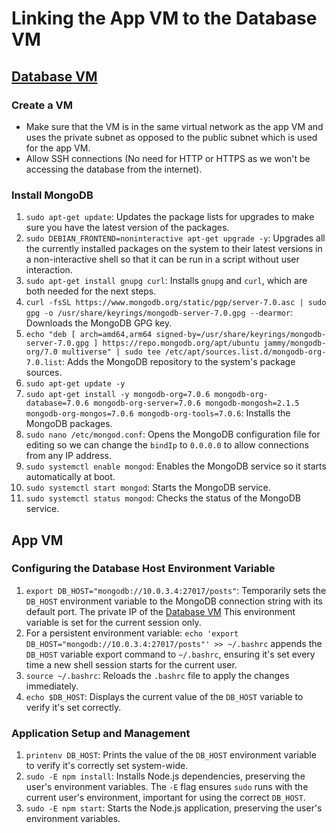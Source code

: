 # Linking the App VM to the Database VM

## [Database VM](#database-vm)

### Create a VM

-   Make sure that the VM is in the same virtual network as the app VM and uses the private subnet as opposed to the public subnet which is used for the app VM.
-   Allow SSH connections (No need for HTTP or HTTPS as we won't be accessing the database from the internet).

### Install MongoDB

1. `sudo apt-get update`: Updates the package lists for upgrades to make sure you have the latest version of the packages.
2. `sudo DEBIAN_FRONTEND=noninteractive apt-get upgrade -y`: Upgrades all the currently installed packages on the system to their latest versions in a non-interactive shell so that it can be run in a script without user interaction.
3. `sudo apt-get install gnupg curl`: Installs `gnupg` and `curl`, which are both needed for the next steps.
4. `curl -fsSL https://www.mongodb.org/static/pgp/server-7.0.asc | sudo gpg -o /usr/share/keyrings/mongodb-server-7.0.gpg --dearmor`: Downloads the MongoDB GPG key.
5. `echo "deb [ arch=amd64,arm64 signed-by=/usr/share/keyrings/mongodb-server-7.0.gpg ] https://repo.mongodb.org/apt/ubuntu jammy/mongodb-org/7.0 multiverse" | sudo tee /etc/apt/sources.list.d/mongodb-org-7.0.list`: Adds the MongoDB repository to the system's package sources.
6. `sudo apt-get update -y`
7. `sudo apt-get install -y mongodb-org=7.0.6 mongodb-org-database=7.0.6 mongodb-org-server=7.0.6 mongodb-mongosh=2.1.5 mongodb-org-mongos=7.0.6 mongodb-org-tools=7.0.6`: Installs the MongoDB packages.
8. `sudo nano /etc/mongod.conf`: Opens the MongoDB configuration file for editing so we can change the `bindIp` to `0.0.0.0` to allow connections from any IP address.
9. `sudo systemctl enable mongod`: Enables the MongoDB service so it starts automatically at boot.
10. `sudo systemctl start mongod`: Starts the MongoDB service.
11. `sudo systemctl status mongod`: Checks the status of the MongoDB service.

## App VM

### Configuring the Database Host Environment Variable

1. `export DB_HOST="mongodb://10.0.3.4:27017/posts"`: Temporarily sets the `DB_HOST` environment variable to the MongoDB connection string with its default port. The private IP of the [Database VM](#database-vm) This environment variable is set for the current session only.
2. For a persistent environment variable: `echo 'export DB_HOST="mongodb://10.0.3.4:27017/posts"' >> ~/.bashrc` appends the `DB_HOST` variable export command to `~/.bashrc`, ensuring it's set every time a new shell session starts for the current user.
3. `source ~/.bashrc`: Reloads the `.bashrc` file to apply the changes immediately.
4. `echo $DB_HOST`: Displays the current value of the `DB_HOST` variable to verify it's set correctly.

### Application Setup and Management

1. `printenv DB_HOST`: Prints the value of the `DB_HOST` environment variable to verify it's correctly set system-wide.
2. `sudo -E npm install`: Installs Node.js dependencies, preserving the user's environment variables. The `-E` flag ensures `sudo` runs with the current user's environment, important for using the correct `DB_HOST`.
3. `sudo -E npm start`: Starts the Node.js application, preserving the user's environment variables.
